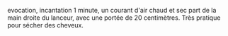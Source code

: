 evocation, incantation 1 minute, un courant d'air chaud et sec part de la main droite du lanceur, avec une portée de 20 centimètres. Très pratique pour sécher des cheveux.